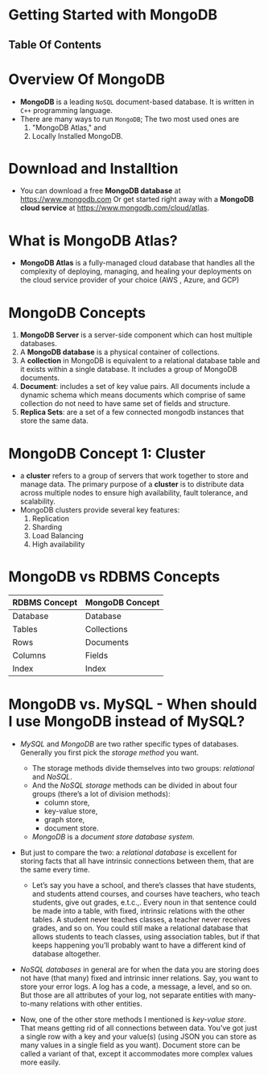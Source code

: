 # Getting Started with MongoDB

## Table Of Contents
# Overview Of MongoDB
* __MongoDB__ is a leading `NoSQL` document-based database. It is written in `C++` programming language.
* There are many ways to run `MongoDB`; The two most used ones are 
  1. "MongoDB Atlas," and 
  2. Locally Installed MongoDB.

# Download and Installtion
* You can download a free __MongoDB database__ at https://www.mongodb.com Or get started right away with a __MongoDB cloud service__ at https://www.mongodb.com/cloud/atlas.

# What is MongoDB Atlas?
* __MongoDB Atlas__ is a fully-managed cloud database that handles all the complexity of deploying, managing, and healing your deployments on the cloud service provider of your choice (AWS , Azure, and GCP)

# MongoDB Concepts
1. __MongoDB Server__ is a server-side component which can host multiple databases.
2. A __MongoDB database__ is a physical container of collections.
3. A __collection__ in MongoDB is equivalent to a relational database table and it exists within a single database. It includes a group of MongoDB documents.
4. __Document__: includes a set of key value pairs.  All documents include a dynamic schema which means documents which comprise of same collection do not need to have same set of fields and structure.
5. __Replica Sets__: are a set of a few connected mongodb instances that store the same data.

# MongoDB Concept 1: Cluster
* a __cluster__ refers to a group of servers that work together to store and manage data. The primary purpose of a __cluster__ is to distribute data across multiple nodes to ensure high availability, fault tolerance, and scalability. 
* MongoDB clusters provide several key features:
  1. Replication
  2. Sharding
  3. Load Balancing
  4. High availability

# MongoDB vs RDBMS Concepts
RDBMS Concept | MongoDB Concept
| -------- | ------------ |
Database | Database
Tables | Collections
Rows | Documents
Columns | Fields
Index | Index

# MongoDB vs. MySQL - When should I use MongoDB instead of MySQL?
* _MySQL_ and _MongoDB_ are two rather specific types of databases. Generally you first pick the _storage method_ you want. 
    * The storage methods divide themselves into two groups: _relational_ and _NoSQL_. 
    * And the _NoSQL storage_ methods can be divided in about four groups (there’s a lot of division methods): 
      * column store, 
      * key-value store, 
      * graph store, 
      * document store.
    * _MongoDB_ is a _document store database system_.

* But just to compare the two: a _relational database_ is excellent for storing facts that all have intrinsic connections between them, that are the same every time. 
    * Let’s say you have a school, and there’s classes that have students, and students attend courses, and courses have teachers, who teach students, give out grades, e.t.c.,. Every noun in that sentence could be made into a table, with fixed, intrinsic relations with the other tables. A student never teaches classes, a teacher never receives grades, and so on. You could still make a relational database that allows students to teach classes, using association tables, but if that keeps happening you’ll probably want to have a different kind of database altogether.
  
* _NoSQL databases_ in general are for when the data you are storing does not have (that many) fixed and intrinsic inner relations. Say, you want to store your error logs. A log has a code, a message, a level, and so on. But those are all attributes of your log, not separate entities with many-to-many relations with other entities.
  
* Now, one of the other store methods I mentioned is _key-value store_. That means getting rid of all connections between data. You’ve got just a single row with a key and your value(s) (using JSON you can store as many values in a single field as you want). Document store can be called a variant of that, except it accommodates more complex values more easily.